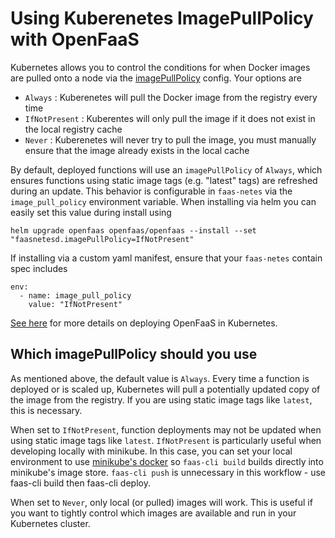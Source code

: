 # Using Kuberenetes ImagePullPolicy with OpenFaaS

Kubernetes allows you to control the conditions for when Docker images are pulled onto a node via the [imagePullPolicy](https://kubernetes.io/docs/concepts/containers/images/#updating-images) config. Your options are

- `Always` : Kuberenetes will pull the Docker image from the registry every time
- `IfNotPresent` : Kuberentes will only pull the image if it does not exist in the local registry cache
- `Never` : Kuberenetes will never try to pull the image, you must manually ensure that the image already exists in the local cache

By default, deployed functions will use an `imagePullPolicy` of `Always`, which ensures functions using static image tags (e.g. "latest" tags) are refreshed during an update. This behavior is configurable in `faas-netes` via the `image_pull_policy` environment variable. When installing via helm you can easily set this value during install using

```
helm upgrade openfaas openfaas/openfaas --install --set "faasnetesd.imagePullPolicy=IfNotPresent"
```

If installing via a custom yaml manifest, ensure that your `faas-netes` contain spec includes

```
env:
  - name: image_pull_policy
    value: "IfNotPresent"
```

[See here](/deployment/kubernetes/) for more details on deploying OpenFaaS in Kubernetes.

## Which imagePullPolicy should you use

As mentioned above, the default value is `Always`. Every time a function is deployed or is scaled up, Kubernetes will pull a potentially updated copy of the image from the registry. If you are using static image tags like `latest`, this is necessary.

When set to `IfNotPresent`, function deployments may not be updated when using static image tags like `latest`. `IfNotPresent` is particularly useful when developing locally with minikube. In this case, you can set your local environment to use [minikube's docker](https://github.com/kubernetes/minikube/blob/master/docs/reusing_the_docker_daemon.md) so `faas-cli build` builds directly into minikube's image store. `faas-cli push` is unnecessary in this workflow - use faas-cli build then faas-cli deploy.

When set to `Never`, only local (or pulled) images will work. This is useful if you want to tightly control which images are available and run in your Kubernetes cluster.
